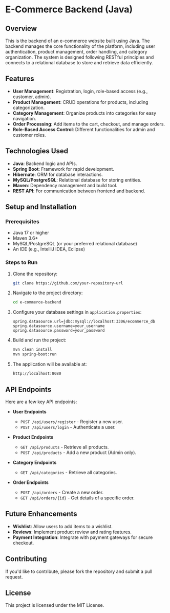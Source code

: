 # E-Commerce Backend (Java)

## Overview

This is the backend of an e-commerce website built using Java. The backend manages the core functionality of the platform, including user authentication, product management, order handling, and category organization. The system is designed following RESTful principles and connects to a relational database to store and retrieve data efficiently.

## Features

- **User Management**: Registration, login, role-based access (e.g., customer, admin).
- **Product Management**: CRUD operations for products, including categorization.
- **Category Management**: Organize products into categories for easy navigation.
- **Order Processing**: Add items to the cart, checkout, and manage orders.
- **Role-Based Access Control**: Different functionalities for admin and customer roles.

## Technologies Used

- **Java**: Backend logic and APIs.
- **Spring Boot**: Framework for rapid development.
- **Hibernate**: ORM for database interactions.
- **MySQL/PostgreSQL**: Relational database for storing entities.
- **Maven**: Dependency management and build tool.
- **REST API**: For communication between frontend and backend.

## Setup and Installation

### Prerequisites

- Java 17 or higher
- Maven 3.6+
- MySQL/PostgreSQL (or your preferred relational database)
- An IDE (e.g., IntelliJ IDEA, Eclipse)

### Steps to Run

1. Clone the repository:
   ```bash
   git clone https://github.com/your-repository-url
   ```
2. Navigate to the project directory:
   ```bash
   cd e-commerce-backend
   ```
3. Configure your database settings in `application.properties`:
   ```properties
   spring.datasource.url=jdbc:mysql://localhost:3306/ecommerce_db
   spring.datasource.username=your_username
   spring.datasource.password=your_password
   ```
4. Build and run the project:
   ```bash
   mvn clean install
   mvn spring-boot:run
   ```
5. The application will be available at:
   ```
   http://localhost:8080
   ```

## API Endpoints

Here are a few key API endpoints:

- **User Endpoints**

  - `POST /api/users/register` - Register a new user.
  - `POST /api/users/login` - Authenticate a user.

- **Product Endpoints**

  - `GET /api/products` - Retrieve all products.
  - `POST /api/products` - Add a new product (Admin only).

- **Category Endpoints**

  - `GET /api/categories` - Retrieve all categories.

- **Order Endpoints**
  - `POST /api/orders` - Create a new order.
  - `GET /api/orders/{id}` - Get details of a specific order.

## Future Enhancements

- **Wishlist**: Allow users to add items to a wishlist.
- **Reviews**: Implement product review and rating features.
- **Payment Integration**: Integrate with payment gateways for secure checkout.

## Contributing

If you'd like to contribute, please fork the repository and submit a pull request.

## License

This project is licensed under the MIT License.
